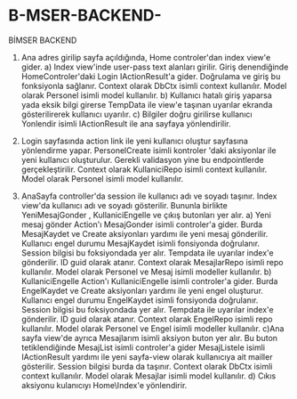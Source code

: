 # B-MSER-BACKEND-
BİMSER BACKEND 
1) Ana adres girilip sayfa açıldığında, Home controler'dan index view'e gider. 
a) Index view'inde user-pass text alanları girilir. Giriş denendiğinde HomeControler'daki Login IActionResult'a gider. Doğrulama ve giriş bu fonksiyonla sağlanır.  Context olarak DbCtx isimli context kullanılır. Model olarak Personel isimli model kullanılır.
b) Kullanıcı hatalı giriş yaparsa yada eksik bilgi girerse TempData ile view'e taşınan uyarılar ekranda gösterilirerek kullanıcı uyarılır.
c) Bilgiler doğru girilirse kullanıcı  Yonlendir isimli IActionResult ile ana sayfaya yönlendirilir.

2) Login sayfasında action link ile yeni kullanıcı oluştur sayfasına yönlendirme yapar. PersonelCreate isimli kontroler 'daki aksiyonlar ile yeni kullanıcı oluşturulur. Gerekli validasyon yine bu endpointlerde gerçekleştirilir. Context olarak KullaniciRepo isimli context kullanılır. Model olarak Personel isimli model kullanılır.

3) AnaSayfa controller'da session ile kullanıcı adı ve soyadı taşınır. Index view'da kullanıcı adı ve soyadı gösterilir. Bununla birlikte YeniMesajGonder , KullaniciEngelle ve çıkış butonları yer alır.
a) Yeni mesaj gönder Action'ı MesajGonder isimli controler'a gider. Burda MesajKaydet ve Create aksiyonları yardımı ile yeni mesaj gönderilir. Kullanıcı engel durumu MesajKaydet isimli fonsiyonda doğrulanır. Session bilgisi bu foksiyondada yer alır. Tempdata ile uyarılar index'e gönderilir.  ID guid olarak atanır. Context olarak MesajlarRepo isimli repo kullanılır. Model olarak Personel ve Mesaj isimli modeller kullanılır.
b) KullaniciEngelle Action'ı KullaniciEngelle isimli controler'a gider. Burda EngelKaydet ve Create aksiyonları yardımı ile yeni engel oluşturur. Kullanıcı engel durumu EngelKaydet isimli fonsiyonda doğrulanır. Session bilgisi bu foksiyondada yer alır. Tempdata ile uyarılar index'e gönderilir.  ID guid olarak atanır. Context olarak EngelRepo isimli repo kullanılır. Model olarak Personel ve Engel isimli modeller kullanılır.
c)Ana sayfa view'de ayrıca Mesajlarım isimli aksiyon buton yer alır. Bu buton tetiklendiğinde MesajList isimli controler'a gider MesajListele isimli IActionResult yardımı ile yeni sayfa-view olarak kullanıcıya ait mailler gösterilir. Session bilgisi burda da taşınır.  Context olarak DbCtx isimli context kullanılır. Model olarak Mesajlar isimli model kullanılır.
d) Cıkıs aksiyonu kulanıcıyı Home\Index'e yönlendirir.



